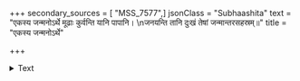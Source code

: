 +++
secondary_sources = [ "MSS_7577",]
jsonClass = "Subhaashita"
text = "एकस्य जन्मनोऽर्थे मूढाः कुर्वन्ति यानि पापानि।  \nजनयन्ति तानि दुःखं तेषां जन्मान्तरसहस्रम्॥"
title = "एकस्य जन्मनोऽर्थे"

+++

<details><summary>Text</summary>

एकस्य जन्मनोऽर्थे मूढाः कुर्वन्ति यानि पापानि।  
जनयन्ति तानि दुःखं तेषां जन्मान्तरसहस्रम्॥
</details>
